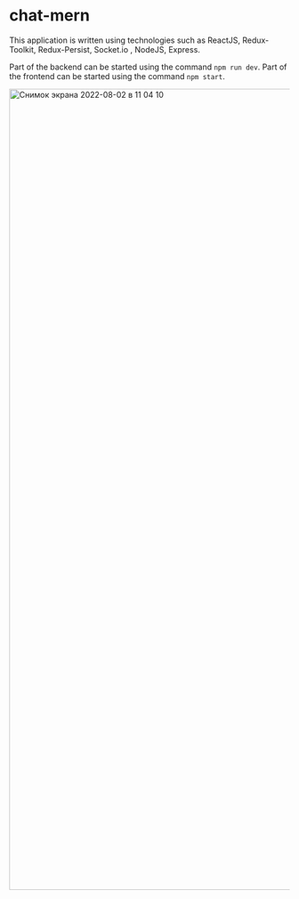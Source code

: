 # chat-mern

This application is written using technologies such as ReactJS, Redux-Toolkit, Redux-Persist, Socket.io , NodeJS, Express.

Part of the backend can be started using the command `npm run dev`.
Part of the frontend can be started using the command `npm start`.

<img width="1440" alt="Снимок экрана 2022-08-02 в 11 04 10" src="https://user-images.githubusercontent.com/84925698/182324348-439f93e0-5e18-40bf-a8b2-3e74cf7b9db2.png">

